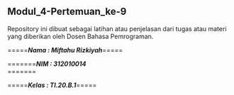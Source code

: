 ## Modul_4-Pertemuan_ke-9
Repository ini dibuat sebagai latihan atau penjelasan dari tugas atau materi yang diberikan oleh Dosen Bahasa Pemrograman.
<br>

=====***Nama : Miftahu Rizkiyah***=====

=======***NIM  : 312010014<br>***=======

=====***Kelas : TI.20.B.1***=====

